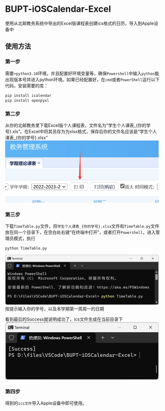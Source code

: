 # BUPT-iOSCalendar-Excel
使用从北邮教务系统中导出的Excel版课程表创建ics格式的日历，导入到Apple设备中

## 使用方法
### 第一步
需要`>python3.10`环境，并且配置好环境变量等，确保`Powershell`中输入`python`能出现版本号并进入python环境。如果已经配置好，在`cmd`或者`PowerShell`运行以下代码，安装需要的库：
```python3
pip install icalendar
pip install openpyxl
```
### 第二步
从你的北邮教务里下载Excel版个人课程表，文件名为“学生个人课表_{你的学号}.xls”。在Excel中将其另存为为xlsx格式，保存后你的文件名应该是“学生个人课表_{你的学号}.xlsx”
<img src="https://github.com/Guest-Liang/BUPT-iOSCalendar-Excel/blob/main/ScrennShots/GetExcelFile.png" width="500px">

### 第三步
下载`TimeTable.py`文件，将`学生个人课表_{你的学号}.xlsx`文件和`TimeTable.py`文件放在同一个目录下，在空白处右键“在终端中打开”，或者打开`Powershell`，进入管理员模式，执行
```python3
python TimeTable.py
```
<img src="https://github.com/Guest-Liang/BUPT-iOSCalendar-Excel/blob/main/ScrennShots/ExecuteTheCommand.png" width="500px">
按提示输入你的学号，以及本学期第一周周一的日期

看到最后的Success就说明成功了，ics文件生成在当前目录下
<img src="https://github.com/Guest-Liang/BUPT-iOSCalendar-Excel/blob/main/ScrennShots/Success.png" width="500px">


### 第四步
得到的`ics文件`导入Apple设备中即可使用。
